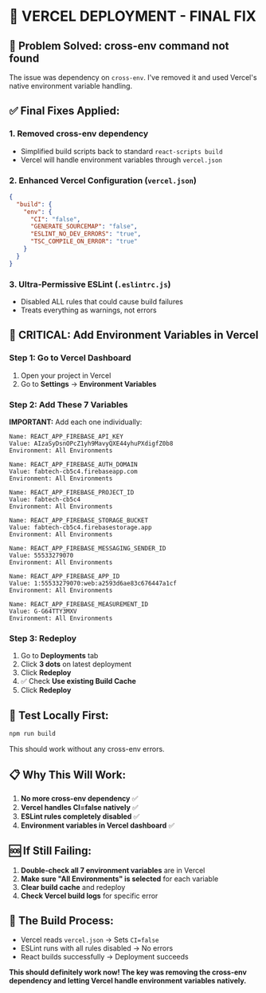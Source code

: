 # 🚀 **VERCEL DEPLOYMENT - FINAL FIX**

## 🚨 **Problem Solved:** cross-env command not found

The issue was dependency on `cross-env`. I've removed it and used Vercel's native environment variable handling.

## ✅ **Final Fixes Applied:**

### 1. **Removed cross-env dependency**
- Simplified build scripts back to standard `react-scripts build`
- Vercel will handle environment variables through `vercel.json`

### 2. **Enhanced Vercel Configuration** (`vercel.json`)
```json
{
  "build": {
    "env": {
      "CI": "false",
      "GENERATE_SOURCEMAP": "false",
      "ESLINT_NO_DEV_ERRORS": "true",
      "TSC_COMPILE_ON_ERROR": "true"
    }
  }
}
```

### 3. **Ultra-Permissive ESLint** (`.eslintrc.js`)
- Disabled ALL rules that could cause build failures
- Treats everything as warnings, not errors

## 🎯 **CRITICAL: Add Environment Variables in Vercel**

### **Step 1: Go to Vercel Dashboard**
1. Open your project in Vercel
2. Go to **Settings** → **Environment Variables**

### **Step 2: Add These 7 Variables**
**IMPORTANT:** Add each one individually:

```
Name: REACT_APP_FIREBASE_API_KEY
Value: AIzaSyDsnOPcZ1yh9MavyQXE44yhuPXdigfZ0b8
Environment: All Environments

Name: REACT_APP_FIREBASE_AUTH_DOMAIN  
Value: fabtech-cb5c4.firebaseapp.com
Environment: All Environments

Name: REACT_APP_FIREBASE_PROJECT_ID
Value: fabtech-cb5c4
Environment: All Environments

Name: REACT_APP_FIREBASE_STORAGE_BUCKET
Value: fabtech-cb5c4.firebasestorage.app
Environment: All Environments

Name: REACT_APP_FIREBASE_MESSAGING_SENDER_ID
Value: 55533279070
Environment: All Environments

Name: REACT_APP_FIREBASE_APP_ID
Value: 1:55533279070:web:a2593d6ae83c676447a1cf
Environment: All Environments

Name: REACT_APP_FIREBASE_MEASUREMENT_ID
Value: G-G64TTY3MXV
Environment: All Environments
```

### **Step 3: Redeploy**
1. Go to **Deployments** tab
2. Click **3 dots** on latest deployment
3. Click **Redeploy**
4. ✅ Check **Use existing Build Cache**
5. Click **Redeploy**

## 🧪 **Test Locally First:**
```bash
npm run build
```
This should work without any cross-env errors.

## 📋 **Why This Will Work:**

1. **No more cross-env dependency** ✅
2. **Vercel handles CI=false natively** ✅  
3. **ESLint rules completely disabled** ✅
4. **Environment variables in Vercel dashboard** ✅

## 🆘 **If Still Failing:**

1. **Double-check all 7 environment variables** are in Vercel
2. **Make sure "All Environments" is selected** for each variable
3. **Clear build cache** and redeploy
4. **Check Vercel build logs** for specific error

## 🎯 **The Build Process:**
- Vercel reads `vercel.json` → Sets `CI=false` 
- ESLint runs with all rules disabled → No errors
- React builds successfully → Deployment succeeds

**This should definitely work now! The key was removing the cross-env dependency and letting Vercel handle environment variables natively.**
